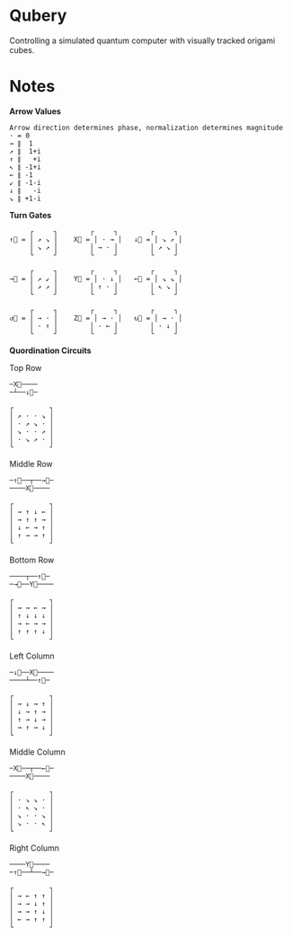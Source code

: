 Qubery
======

Controlling a simulated quantum computer with visually tracked origami cubes.

Notes
=====

**Arrow Values**

    Arrow direction determines phase, normalization determines magnitude
    · = 0
    → ∥  1
    ↗ ∥  1+i
    ↑ ∥   +i
    ↖ ∥ -1+i
    ← ∥ -1
    ↙ ∥ -1-i
    ↓ ∥   -i
    ↘ ∥ +1-i
    

**Turn Gates**

         ┌     ┐        ┌     ┐        ┌     ┐
    ↑⃞ = │ ↗ ↘ │    X⃞ = │ · → │   ↓⃞ = │ ↘ ↗ │
         │ ↘ ↗ │        │ → · │        │ ↗ ↘ │
         └     ┘        └     ┘        └     ┘

         ┌     ┐        ┌     ┐        ┌     ┐
    →⃞ = │ ↗ ↙ │    Y⃞ = │ · ↓ │   ←⃞ = │ ↘ ↘ │
         │ ↗ ↗ │        │ ↑ · │        │ ↖ ↘ │
         └     ┘        └     ┘        └     ┘

         ┌     ┐        ┌     ┐        ┌     ┐
    ↺⃞ = │ → · │    Z⃞ = │ → · │   ↻⃞ = │ → · │
         │ · ↑ │        │ · ← │        │ · ↓ │
         └     ┘        └     ┘        └     ┘

**Quordination Circuits**

Top Row

```
─X⃞────
─┴──↓⃞─

┌         ┐
│ ↗ · · ↘ │
│ · ↗ ↘ · │
│ ↘ · · ↗ │
│ · ↘ ↗ · │
└         ┘
```

Middle Row

```
─↑⃞──┬──→⃞─
────X⃞────

┌         ┐
│ → ↑ ↓ ← │
│ → ↑ ↑ → │
│ ↓ ← → ↑ │
│ ↑ → → ↑ │
└         ┘
```

Bottom Row

```
────┬──↑⃞─
─→⃞──Y⃞────

┌         ┐
│ → → ← → │
│ ↑ ↓ ↓ ↓ │
│ → ← → → │
│ ↑ ↑ ↑ ↓ │
└         ┘
```

Left Column

```
─↓⃞──X⃞────
────┴──↑⃞─

┌         ┐
│ → ↓ → ↑ │
│ ↓ → ↑ → │
│ ↑ → ↓ → │
│ → ↑ → ↓ │
└         ┘
```

Middle Column

```
─X⃞──┬──←⃞─
────X⃞────

┌         ┐
│ · ↘ ↘ · │
│ · ↖ ↘ · │
│ ↘ · · ↘ │
│ ↘ · · ↖ │
└         ┘
```

Right Column

```
────Y⃞────
─↑⃞──┴──→⃞─

┌         ┐
│ → ← ↑ ↑ │
│ → → ↓ ↑ │
│ → → ↑ ↓ │
│ ← → ↑ ↑ │
└         ┘

